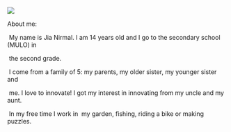 ![](https://lh5.googleusercontent.com/9yV7CEf4GuIhP5ssZ-BsKpHfzdzrigwDPPVQSPThWhz1-uHSjIo4jZOdUL1M8Gk31L7HDjlQoww2wh-YWjxOLPNDHmb1DQsWxsxTn1XRM7Ub-DPYwpLsasaJCKX5e0u-MvSV0G3aJAgNfTKrjDJAoks)

About me: 

 My name is Jia Nirmal. I am 14 years old and I go to the secondary school (MULO) in 

 the second grade.

 I come from a family of 5: my parents, my older sister, my younger sister and  

 me. I love to innovate! I got my interest in innovating from my uncle and my aunt.

 In my free time I work in  my garden, fishing, riding a bike or making puzzles.